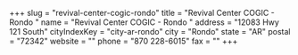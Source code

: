 +++
slug = "revival-center-cogic-rondo"
title = "Revival Center COGIC - Rondo "
name = "Revival Center COGIC - Rondo "
address = "12083 Hwy 121 South"
cityIndexKey = "city-ar-rondo"
city = "Rondo"
state = "AR"
postal = "72342"
website = ""
phone = "870 228-6015"
fax = ""
+++
